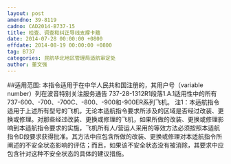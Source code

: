 ```yaml
---
layout: post
amendno: 39-8119
cadno: CAD2014-B737-15
title: 检查、调查和纠正导线支撑卡箍
date: 2014-07-28 00:00:00 +0800
effdate: 2014-08-19 00:00:00 +0800
tag: B737
categories: 民航华北地区管理局适航审定处
author: 董文强
---
```


##适用范围:
本指令适用于在中华人民共和国注册的，其用户号（variable number）列在波音特别关注服务通告 737-28-1312R1段落1.A.1适用性中的所有737-600、-700、-700C、-800、-900和-900ER系列飞机。
注1：本适航指令适用于上述所有型号的飞机，无论本适航指令要求所涉及的区域是否经过改装、更换或修理。对那些经过改装、更换或修理的飞机，如果所做的改装、更换或修理影响到本适航指令要求的实施，飞机所有人/营运人采用的等效方法必须按照本适航指令D段要求获得批准。其方法中应包含所做的改装、更换或修理对本适航指令所阐述的不安全状态影响的评估；而且，如果该不安全状态没有被消除，其要求中应包含针对这种不安全状态的具体的建议措施。

